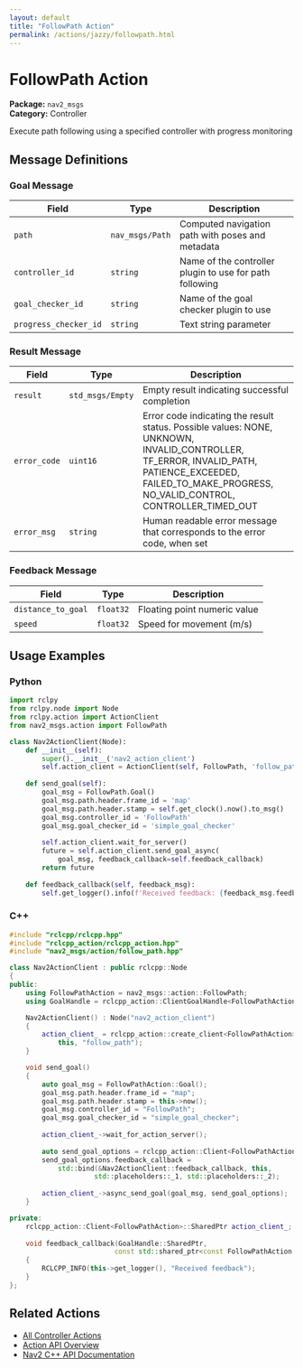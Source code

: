 ```yaml
---
layout: default
title: "FollowPath Action"
permalink: /actions/jazzy/followpath.html
---
```


# FollowPath Action

**Package:** `nav2_msgs`  
**Category:** Controller

Execute path following using a specified controller with progress monitoring

## Message Definitions

### Goal Message

| Field | Type | Description |
|-------|------|-------------|
| `path` | `nav_msgs/Path` | Computed navigation path with poses and metadata |
| `controller_id` | `string` | Name of the controller plugin to use for path following |
| `goal_checker_id` | `string` | Name of the goal checker plugin to use |
| `progress_checker_id` | `string` | Text string parameter |


### Result Message

| Field | Type | Description |
|-------|------|-------------|
| `result` | `std_msgs/Empty` | Empty result indicating successful completion |
| `error_code` | `uint16` | Error code indicating the result status. Possible values: NONE, UNKNOWN, INVALID_CONTROLLER, TF_ERROR, INVALID_PATH, PATIENCE_EXCEEDED, FAILED_TO_MAKE_PROGRESS, NO_VALID_CONTROL, CONTROLLER_TIMED_OUT|
| `error_msg` | `string` | Human readable error message that corresponds to the error code, when set|


### Feedback Message

| Field | Type | Description |
|-------|------|-------------|
| `distance_to_goal` | `float32` | Floating point numeric value |
| `speed` | `float32` | Speed for movement (m/s) |



## Usage Examples

### Python

```python
import rclpy
from rclpy.node import Node
from rclpy.action import ActionClient
from nav2_msgs.action import FollowPath

class Nav2ActionClient(Node):
    def __init__(self):
        super().__init__('nav2_action_client')
        self.action_client = ActionClient(self, FollowPath, 'follow_path')
        
    def send_goal(self):
        goal_msg = FollowPath.Goal()
        goal_msg.path.header.frame_id = 'map'
        goal_msg.path.header.stamp = self.get_clock().now().to_msg()
        goal_msg.controller_id = 'FollowPath'
        goal_msg.goal_checker_id = 'simple_goal_checker' 
        
        self.action_client.wait_for_server()
        future = self.action_client.send_goal_async(
            goal_msg, feedback_callback=self.feedback_callback)
        return future
        
    def feedback_callback(self, feedback_msg):
        self.get_logger().info(f'Received feedback: {feedback_msg.feedback}')
```

### C++

```cpp
#include "rclcpp/rclcpp.hpp"
#include "rclcpp_action/rclcpp_action.hpp"
#include "nav2_msgs/action/follow_path.hpp"

class Nav2ActionClient : public rclcpp::Node
{
public:
    using FollowPathAction = nav2_msgs::action::FollowPath;
    using GoalHandle = rclcpp_action::ClientGoalHandle<FollowPathAction>;

    Nav2ActionClient() : Node("nav2_action_client")
    {
        action_client_ = rclcpp_action::create_client<FollowPathAction>(
            this, "follow_path");
    }

    void send_goal()
    {
        auto goal_msg = FollowPathAction::Goal();
        goal_msg.path.header.frame_id = "map";
        goal_msg.path.header.stamp = this->now();
        goal_msg.controller_id = "FollowPath";
        goal_msg.goal_checker_id = "simple_goal_checker";
        
        action_client_->wait_for_action_server();
        
        auto send_goal_options = rclcpp_action::Client<FollowPathAction>::SendGoalOptions();
        send_goal_options.feedback_callback = 
            std::bind(&Nav2ActionClient::feedback_callback, this, 
                     std::placeholders::_1, std::placeholders::_2);
        
        action_client_->async_send_goal(goal_msg, send_goal_options);
    }

private:
    rclcpp_action::Client<FollowPathAction>::SharedPtr action_client_;
    
    void feedback_callback(GoalHandle::SharedPtr, 
                          const std::shared_ptr<const FollowPathAction::Feedback> feedback)
    {
        RCLCPP_INFO(this->get_logger(), "Received feedback");
    }
};
```

## Related Actions

- [All Controller Actions](/jazzy/actions/index.html#controller)
- [Action API Overview](/jazzy/actions/index.html)
- [Nav2 C++ API Documentation](/jazzy/html/index.html)
